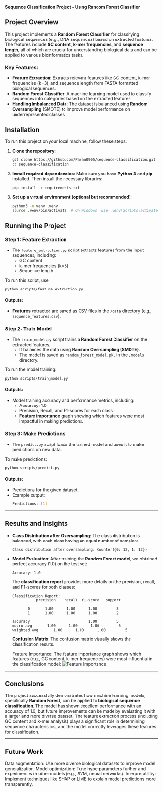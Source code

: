 
 **Sequence Classification Project - Using Random Forest Classifier**

## **Project Overview**
This project implements a **Random Forest Classifier** for classifying biological sequences (e.g., DNA sequences) based on extracted features. The features include **GC content**, **k-mer frequencies**, and **sequence length**, all of which are crucial for understanding biological data and can be applied to various bioinformatics tasks.

### **Key Features:**
- **Feature Extraction**: Extracts relevant features like GC content, k-mer frequencies (k=3), and sequence length from FASTA formatted biological sequences.
- **Random Forest Classifier**: A machine learning model used to classify sequences into categories based on the extracted features.
- **Handling Imbalanced Data**: The dataset is balanced using **Random Oversampling** (SMOTE) to improve model performance on underrepresented classes.

## **Installation**

To run this project on your local machine, follow these steps:

1. **Clone the repository**:
    ```bash
    git clone https://github.com/Pavan0905/sequence-classification.git
    cd sequence-classification
    ```

2. **Install required dependencies**:
    Make sure you have **Python 3** and **pip** installed. Then install the necessary libraries:
    ```bash
    pip install -r requirements.txt
    ```

3. **Set up a virtual environment (optional but recommended)**:
    ```bash
    python3 -m venv .venv
    source .venv/bin/activate  # On Windows, use .venv\Scripts\activate
    ```

## **Running the Project**

### **Step 1: Feature Extraction**
- The `feature_extraction.py` script extracts features from the input sequences, including:
    - GC content
    - k-mer frequencies (k=3)
    - Sequence length

To run this script, use:
```bash
python scripts/feature_extraction.py
```

#### **Outputs**:
- **Features** extracted are saved as CSV files in the `/data` directory (e.g., `sequence_features.csv`).

### **Step 2: Train Model**
- The `train_model.py` script trains a **Random Forest Classifier** on the extracted features.
    - It balances the data using **Random Oversampling (SMOTE)**.
    - The model is saved as `random_forest_model.pkl` in the `/models` directory.

To run the model training:
```bash
python scripts/train_model.py
```

#### **Outputs**:
- Model training accuracy and performance metrics, including:
  - Accuracy: 1.0
  - Precision, Recall, and F1-scores for each class
  - **Feature importance** graph showing which features were most impactful in making predictions.

### **Step 3: Make Predictions**
- The `predict.py` script loads the trained model and uses it to make predictions on new data.

To make predictions:
```bash
python scripts/predict.py
```

#### **Outputs**:
- Predictions for the given dataset.
- Example output:
    ```bash
    Predictions: [1]
    ```

---

## **Results and Insights**

- **Class Distribution after Oversampling**:
    The class distribution is balanced, with each class having an equal number of samples:
    ```plaintext
    Class distribution after oversampling: Counter({0: 12, 1: 12})
    ```

- **Model Evaluation**:
    After training the **Random Forest model**, we obtained perfect accuracy (1.0) on the test set:
    ```plaintext
    Accuracy: 1.0
    ```

    The **classification report** provides more details on the precision, recall, and F1-scores for both classes:
    ```plaintext
    Classification Report:
               precision    recall  f1-score   support

           0       1.00      1.00      1.00         3
           1       1.00      1.00      1.00         2

    accuracy                           1.00         5
    macro avg       1.00      1.00      1.00         5
    weighted avg       1.00      1.00      1.00         5
    ```

    **Confusion Matrix**:
    The confusion matrix visually shows the classification results.

  Feature Importance:
    The feature importance graph shows which features (e.g., GC content, k-mer frequencies) were most influential in the classification model:
    ![Feature Importance](output_images/feature_importance.png)

---

## Conclusions

The project successfully demonstrates how machine learning models, specifically **Random Forest**, can be applied to **biological sequence classification**.
The model has shown excellent performance with an accuracy of 1.0, but future improvements can be made by evaluating it with a larger and more diverse dataset.
The feature extraction process (including GC content and k-mer analysis) plays a significant role in determining sequence characteristics, and the model correctly leverages these features for classification.

---

## Future Work
Data augmentation: Use more diverse biological datasets to improve model generalization.
Model optimization: Tune hyperparameters further and experiment with other models (e.g., SVM, neural networks).
Interpretability: Implement techniques like SHAP or LIME to explain model predictions more transparently.

